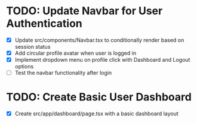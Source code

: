 # TODO: Update Navbar for User Authentication

- [x] Update src/components/Navbar.tsx to conditionally render based on session status
- [x] Add circular profile avatar when user is logged in
- [x] Implement dropdown menu on profile click with Dashboard and Logout options
- [ ] Test the navbar functionality after login

# TODO: Create Basic User Dashboard

- [x] Create src/app/dashboard/page.tsx with a basic dashboard layout
